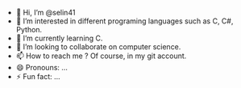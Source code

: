 - 👋 Hi, I’m @selin41
- 👀 I’m interested in different programing languages such as C, C#, Python.
- 🌱 I’m currently learning C.
- 💞️ I’m looking to collaborate on computer science.
- 📫 How to reach me ? Of course, in my git account. 
- 😄 Pronouns: ...
- ⚡ Fun fact: ...

<!---
selin41/selin41 is a ✨ special ✨ repository because its `README.md` (this file) appears on your GitHub profile.
You can click the Preview link to take a look at your changes.
--->
